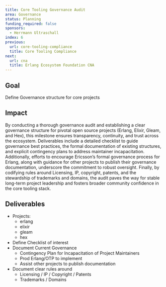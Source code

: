 ```yaml
---
title: Core Tooling Governance Audit
area: Governance
status: Planning
funding_required: false
sponsors:
  - Herrmann Ultraschall
index: 6
previous:
  url: core-tooling-compliance
  title: Core Tooling Compliance
next:
  url: cna
  title: Erlang Ecosystem Foundation CNA
---
```


## Goal

Define Governance structure for core projects

## Impact

By conducting a thorough governance audit and establishing a clear governance
structure for pivotal open source projects (Erlang, Elixir, Gleam, and Hex),
this milestone ensures transparency, continuity, and trust across the ecosystem.
Deliverables include a detailed checklist to guide governance best practices,
the formal documentation of existing structures, and explicit contingency plans
to address maintainer incapacitation. Additionally, efforts to encourage
Ericsson’s formal governance process for Erlang, along with guidance for other
projects to publish their governance documentation, underscore the commitment to
robust oversight. Finally, by codifying rules around Licensing, IP, copyright,
patents, and the stewardship of trademarks and domains, the audit paves the way
for stable long-term project leadership and fosters broader community confidence
in the core tooling stack.

## Deliverables

* Projects:
  - erlang
  - elixir
  - gleam
  - hex
* Define Checklist of interest
* Document Current Governance
  - Contingency Plan for Incapacitation of Project Maintainers
  - Prod Erlang/OTP to implement
  - Assist other projects to publish documentation
* Document clear rules around
  - Licensing / IP / Copyright / Patents
  - Trademarks / Domains
